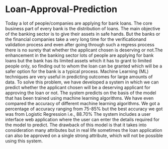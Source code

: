 # Loan-Approval-Prediction
Today a lot of people/companies are applying for bank loans. The core business part of every bank is the distribution of loans. The main objective of the banking sector is to give their assets in safe hands. But the banks or the financial companies take a very long time for the verificationand validation process and even after going through such a regress process there is no surety that whether the applicant chosen is deserving or not.The enhancement in the banking sector lots of people are applying for bank loans but the bank has its limited assets which it has to grant to limited people only, so finding out to whom the loan can be granted which will be a safer option for the bank is a typical process. Machine Learning (ML) techniques are very useful in predicting outcomes for large amounts of data. To solve this problem, we have developed a system in which we can predict whether the applicant chosen will be a deserving applicant for approving the loan or not. The system predicts on the basis of the model that has been trained using machine learning algorithms. We have even compared the accuracy of different machine learning algorithms. We got a percentage of accuracy ranging from 75-85% but the best accuracy we got was from Logistic Regression i.e., 88.70% The system includes a user interface web application where the user can enter the details required for the model to predict. The drawback of this model is that it takes into consideration many attributes but in real life sometimes the loan application can also be approved on a single strong attribute, which will not be possible using this system.
